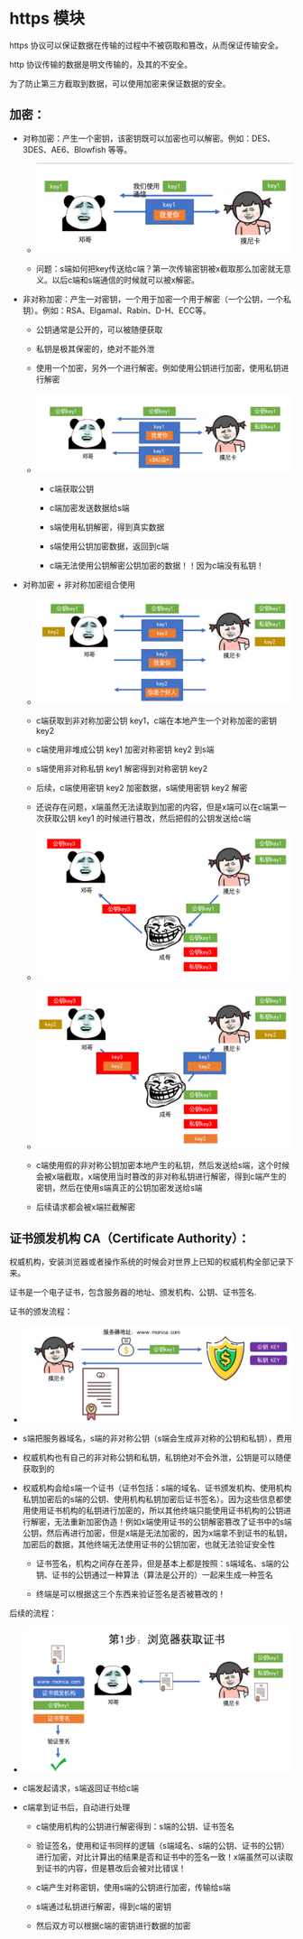 # https 模块

https 协议可以保证数据在传输的过程中不被窃取和篡改，从而保证传输安全。

http 协议传输的数据是明文传输的，及其的不安全。

为了防止第三方截取到数据，可以使用加密来保证数据的安全。

## 加密：

- 对称加密：产生一个密钥，该密钥既可以加密也可以解密。例如：DES、3DES、AE6、Blowfish 等等。

    - ![alt text](image.png)

    - 问题：s端如何把key传送给c端？第一次传输密钥被x截取那么加密就无意义。以后c端和s端通信的时候就可以被x解密。

- 非对称加密：产生一对密钥，一个用于加密一个用于解密（一个公钥，一个私钥）。例如：RSA、Elgamal、Rabin、D-H、ECC等。

    - 公钥通常是公开的，可以被随便获取

    - 私钥是极其保密的，绝对不能外泄

    - 使用一个加密，另外一个进行解密。例如使用公钥进行加密，使用私钥进行解密

    - ![alt text](image-1.png)

        - c端获取公钥

        - c端加密发送数据给s端

        - s端使用私钥解密，得到真实数据

        - s端使用公钥加密数据，返回到c端

        - c端无法使用公钥解密公钥加密的数据！！因为c端没有私钥！

- 对称加密 + 非对称加密组合使用

    - ![alt text](image-2.png)

    - c端获取到非对称加密公钥 key1，c端在本地产生一个对称加密的密钥 key2

    - c端使用非堆成公钥 key1 加密对称密钥 key2 到s端

    - s端使用非对称私钥 key1 解密得到对称密钥 key2

    - 后续，c端使用密钥 key2 加密数据，s端使用密钥 key2 解密

    - 还说存在问题，x端虽然无法读取到加密的内容，但是x端可以在c端第一次获取公钥 key1 的时候进行篡改，然后把假的公钥发送给c端

    - ![alt text](image-3.png)

    - ![alt text](image-4.png)

    - c端使用假的非对称公钥加密本地产生的私钥，然后发送给s端，这个时候会被x端截取，x端使用当时篡改的非对称私钥进行解密，得到c端产生的密钥，然后在使用s端真正的公钥加密发送给s端

    - 后续请求都会被x端拦截解密

## 证书颁发机构 CA（Certificate Authority）：

权威机构，安装浏览器或者操作系统的时候会对世界上已知的权威机构全部记录下来。

证书是一个电子证书，包含服务器的地址、颁发机构、公钥、证书签名.

证书的颁发流程：

- ![alt text](image-5.png)

- s端把服务器域名，s端的非对称公钥（s端会生成非对称的公钥和私钥），费用

- 权威机构也有自己的非对称公钥和私钥，私钥绝对不会外泄，公钥是可以随便获取到的

- 权威机构会给s端一个证书（证书包括：s端的域名、证书颁发机构、使用机构私钥加密后的s端的公钥、使用机构私钥加密后证书签名）。因为这些信息都使用使用证书机构的私钥进行加密的，所以其他终端只能使用证书机构的公钥进行解密，无法重新加密伪造！例如x端使用证书的公钥解密篡改了证书中的s端公钥，然后再进行加密，但是x端是无法加密的，因为x端拿不到证书的私钥，加密后的数据，其他终端无法使用证书的公钥加密，也就无法验证安全性

    - 证书签名，机构之间存在差异，但是基本上都是按照：s端域名、s端的公钥、证书的公钥通过一种算法（算法是公开的）一起来生成一种签名

    - 终端是可以根据这三个东西来验证签名是否被篡改的！

后续的流程：

- ![alt text](image-6.png)

- c端发起请求，s端返回证书给c端

- c端拿到证书后，自动进行处理

    - c端使用机构的公钥进行解密得到：s端的公钥、证书签名

    - 验证签名，使用和证书同样的逻辑（s端域名、s端的公钥、证书的公钥）进行加密，对比计算出的结果是否和证书中的签名一致！x端虽然可以读取到证书的内容，但是篡改后会被对比错误！

    - c端产生对称密钥，使用s端的公钥进行加密，传输给s端

    - s端通过私钥进行解密，得到c端的密钥

    - 然后双方可以根据c端的密钥进行数据的加密 
    